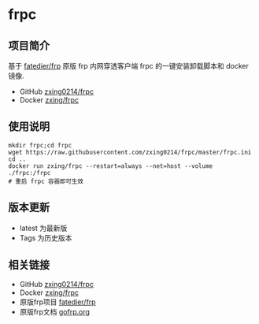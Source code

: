# frpc
## 项目简介
基于 [fatedier/frp](https://github.com/fatedier/frp) 原版 frp 内网穿透客户端 frpc 的一键安装卸载脚本和 docker 镜像.


- GitHub [zxing0214/frpc](https://github.com/zxing0214/frpc)
- Docker [zxing/frpc](https://hub.docker.com/r/zxing/frpc)

## 使用说明
```shell
mkdir frpc;cd frpc
wget https://raw.githubusercontent.com/zxing0214/frpc/master/frpc.ini 
cd ..
docker run zxing/frpc --restart=always --net=host --volume ./frpc:/frpc
# 重启 frpc 容器即可生效
```

## 版本更新
- latest 为最新版
- Tags 为历史版本

## 相关链接
- GitHub [zxing0214/frpc](https://github.com/zxing0214/frpc)
- Docker [zxing/frpc](https://hub.docker.com/r/zxing/frpc)
- 原版frp项目 [fatedier/frp](https://github.com/fatedier/frp)
- 原版frp文档 [gofrp.org](https://gofrp.org/docs)